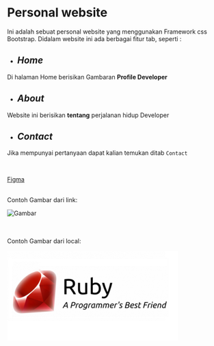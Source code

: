 # Personal website
Ini adalah sebuat personal website yang menggunakan Framework css Bootstrap.
Didalam website ini ada berbagai fitur tab, seperti :
* ## _Home_
Di halaman Home berisikan Gambaran **Profile Developer**

* ## _About_
Website ini berisikan **tentang** perjalanan hidup Developer

* ##  _Contact_
Jika mempunyai pertanyaan dapat kalian temukan ditab `Contact`

</br>

[Figma](https://www.figma.com/file/52Lo8p52M0zOrF0wShhvDU/test-figma?node-id=0%3A1)

<br>
Contoh Gambar dari link:

![Gambar](https://miro.medium.com/max/600/0*7asj1rKS8d2mead_.png)

</br>
</br>
Contoh Gambar dari local:
<br>

![Gambar](rubybatu.png)
